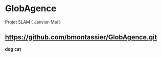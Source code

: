 # GlobAgence
Projet SLAM ( Janvier-Mai )

https://github.com/bmontassier/GlobAgence.git
--
**dog**
**cat**
